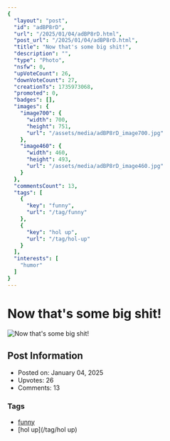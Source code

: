```yaml
---
{
  "layout": "post",
  "id": "adBP8rD",
  "url": "/2025/01/04/adBP8rD.html",
  "post_url": "/2025/01/04/adBP8rD.html",
  "title": "Now that's some big shit!",
  "description": "",
  "type": "Photo",
  "nsfw": 0,
  "upVoteCount": 26,
  "downVoteCount": 27,
  "creationTs": 1735973068,
  "promoted": 0,
  "badges": [],
  "images": {
    "image700": {
      "width": 700,
      "height": 751,
      "url": "/assets/media/adBP8rD_image700.jpg"
    },
    "image460": {
      "width": 460,
      "height": 493,
      "url": "/assets/media/adBP8rD_image460.jpg"
    }
  },
  "commentsCount": 13,
  "tags": [
    {
      "key": "funny",
      "url": "/tag/funny"
    },
    {
      "key": "hol up",
      "url": "/tag/hol-up"
    }
  ],
  "interests": [
    "humor"
  ]
}
---
```


# Now that's some big shit!

![Now that's some big shit!](/assets/media/adBP8rD_image700.jpg)

## Post Information

- Posted on: January 04, 2025
- Upvotes: 26
- Comments: 13

### Tags

- [funny](/tag/funny)
- [hol up](/tag/hol up)
